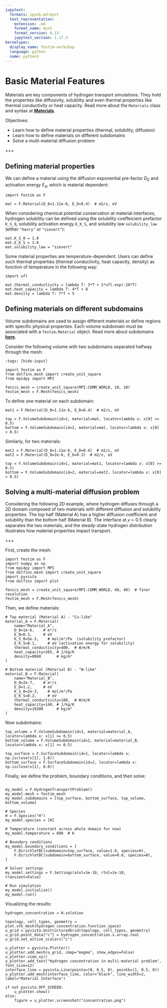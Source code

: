 ```yaml
---
jupytext:
  formats: ipynb,md:myst
  text_representation:
    extension: .md
    format_name: myst
    format_version: 0.13
    jupytext_version: 1.17.3
kernelspec:
  display_name: festim-workshop
  language: python
  name: python3
---
```


# Basic Material Features #

Materials are key components of hydrogen transport simulations. They hold the properties like diffusivity, solubility and even thermal properties like thermal conductivity or heat capacity. Read more about the `Materials` class and syntax at __[Materials](https://festim.readthedocs.io/en/v1.0.1/userguide/materials.html)__.


Objectives:
* Learn how to define material properties (thermal, solubility, diffusion)
* Learn how to define materials on different subdomains
* Solve a multi-material diffusion problem

+++

## Defining material properties ##

We can define a material using the diffusion exponential pre-factor $D_0$ and activation energy $E_d$, which is material dependent:

```{code-cell} ipython3
import festim as F

mat = F.Material(D_0=1.11e-6, E_D=0.4)  # m2/s, eV
```

When considering chemical potential conservation at material interfaces, hydrogen solubility can be defined using the solubility coeffeicient prefactor `K_S_0`, solubility activation energy `E_K_S`, and solubility law `solubility_law` (either `"henry"` or `"sievert"`):

```{code-cell} ipython3
mat.K_S_0 = 1.0
mat.E_K_S = 3.0
mat.solubility_law = "sievert"
```

Some material properties are temperature-dependent. Users can define such thermal properties (thermal conductivity, heat capacity, density) as function of temperature in the following way:

```{code-cell} ipython3
import ufl

mat.thermal_conductivity = lambda T: 3*T + 2*ufl.exp(-20*T)
mat.heat_capacity = lambda T: 4*T + 8
mat.density = lambda T: 7*T + 5
```

## Defining materials on different subdomains ##

Volume subdomains are used to assign different materials or define regions with specific physical properties. Each volume subdomain must be associated with a `festim.Material` object. Read more about subdomains __[here](https://festim-workshop.readthedocs.io/en/festim2/content/meshes/mesh_fenics.html)__.

Consider the following volume with two subdomains separated halfway through the mesh:

```{code-cell} ipython3
:tags: [hide-input]

import festim as F
from dolfinx.mesh import create_unit_square
from mpi4py import MPI

fenics_mesh = create_unit_square(MPI.COMM_WORLD, 10, 10)
festim_mesh = F.Mesh(fenics_mesh)
```

To define one material on each subdomain:

```{code-cell} ipython3
mat1 = F.Material(D_0=1.11e-6, E_D=0.4)  # m2/s, eV

top = F.VolumeSubdomain(id=1, material=mat, locator=lambda x: x[0] >= 0.5)
bottom = F.VolumeSubdomain(id=2, material=mat, locator=lambda x: x[0] < 0.5)
```

Similarly, for two materials:

```{code-cell} ipython3
mat1 = F.Material(D_0=1.11e-6, E_D=0.4)  # m2/s, eV
mat2 = F.Material(D_0=2e-6, E_D=0.3)  # m2/s, eV

top = F.VolumeSubdomain(id=1, material=mat1, locator=lambda x: x[0] >= 0.5)
bottom = F.VolumeSubdomain(id=2, material=mat2, locator=lambda x: x[0] < 0.5)
```

## Solving a multi-material diffusion problem ##
Considering the following 2D example, where hydrogen diffuses through a 2D domain composed of two materials with different diffusion and solubility properties. The top half (Material A) has a higher diffusion coefficient and solubility than the bottom half (Material B). The interface at $𝑦=0.5$ clearly separates the two materials, and the steady-state hydrogen distribution illustrates how material properties impact transport.

+++

First, create the mesh:

```{code-cell} ipython3
import festim as F
import numpy as np
from mpi4py import MPI
from dolfinx.mesh import create_unit_square
import pyvista
from dolfinx import plot

fenics_mesh = create_unit_square(MPI.COMM_WORLD, 40, 40)  # finer resolution
festim_mesh = F.Mesh(fenics_mesh)
```

Then, we define materials:

```{code-cell} ipython3
# Top material (Material A) - "Cu-like"
material_A = F.Material(
    name="Material_A",
    D_0=1e-6,    # m²/s
    E_D=0.3,     # eV
    K_S_0=5e-3,    # mol/m³/Pa  (solubility prefactor)
    E_K_S=0.1,     # eV (activation energy for solubility)
    thermal_conductivity=400,  # W/m/K
    heat_capacity=385, # J/kg/K
    density=8960       # kg/m³
)

# Bottom material (Material B) - "W-like"
material_B = F.Material(
    name="Material_B",
    D_0=2e-7,    # m²/s
    E_D=1.2,     # eV
    K_S_0=2e-3,    # mol/m³/Pa
    E_K_S=0.2,     # eV
    thermal_conductivity=180,  # W/m/K
    heat_capacity=140, # J/kg/K
    density=19300      # kg/m³
)
```

Now subdomains:

```{code-cell} ipython3
top_volume = F.VolumeSubdomain(id=1, material=material_A, locator=lambda x: x[1] >= 0.5)
bottom_volume = F.VolumeSubdomain(id=2, material=material_B, locator=lambda x: x[1] <= 0.5)

top_surface = F.SurfaceSubdomain(id=1, locator=lambda x: np.isclose(x[1], 1.0))
bottom_surface = F.SurfaceSubdomain(id=2, locator=lambda x: np.isclose(x[1], 0.0))
```

Finally, we define the problem, boundary conditions, and then solve:

```{code-cell} ipython3

my_model = F.HydrogenTransportProblem()
my_model.mesh = festim_mesh
my_model.subdomains = [top_surface, bottom_surface, top_volume, bottom_volume]

# Species
H = F.Species("H")
my_model.species = [H]

# Temperature (constant across whole domain for now)
my_model.temperature = 600  # K

# Boundary conditions
my_model.boundary_conditions = [
    F.DirichletBC(subdomain=top_surface, value=1.0, species=H),
    F.DirichletBC(subdomain=bottom_surface, value=0.0, species=H),
]

# Solver settings
my_model.settings = F.Settings(atol=1e-10, rtol=1e-10, transient=False)

# Run simulation
my_model.initialise()
my_model.run()
```

Visualizing the results:

```{code-cell} ipython3
hydrogen_concentration = H.solution

topology, cell_types, geometry = plot.vtk_mesh(hydrogen_concentration.function_space)
u_grid = pyvista.UnstructuredGrid(topology, cell_types, geometry)
u_grid.point_data["c"] = hydrogen_concentration.x.array.real
u_grid.set_active_scalars("c")

u_plotter = pyvista.Plotter()
u_plotter.add_mesh(u_grid, cmap="magma", show_edges=False)
u_plotter.view_xy()
u_plotter.add_text("Hydrogen concentration in multi-material problem", font_size=12)
interface_line = pyvista.Line(pointa=(0, 0.5, 0), pointb=(1, 0.5, 0))
u_plotter.add_mesh(interface_line, color="black", line_width=2, label="Material Interface")

if not pyvista.OFF_SCREEN:
    u_plotter.show()
else:
    figure = u_plotter.screenshot("concentration.png")
```
